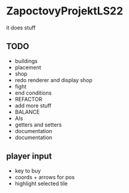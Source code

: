 # ZapoctovyProjektLS22

it does stuff

## TODO

- buildings
- placement
- shop
- redo renderer and display shop
- fight
- end conditions
- REFACTOR
- add more stuff
- BALANCE
- AIs
- getters and setters
- documentation
- documentation

## player input

- key to buy
- coords + arrows for pos
- highlight selected tile
